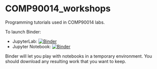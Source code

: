 COMP90014_workshops
===================

Programming tutorials used in COMP90014 labs. 

To launch Binder:

* JupyterLab: [![Binder](https://mybinder.org/badge.svg)](https://mybinder.org/v2/gh/claresloggett/comp90014_workshops/master?urlpath=lab)
* Jupyter Notebook: [![Binder](https://mybinder.org/badge.svg)](https://mybinder.org/v2/gh/claresloggett/comp90014_workshops/master)

Binder will let you play with notebooks in a temporary environment. You should download any resulting work that you want to keep.
